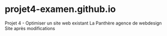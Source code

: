 # projet4-examen.github.io
Projet 4 - Optimiser un site web existant
La Panthère agence de webdesign 
Site après modifications
